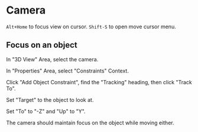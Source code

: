# Camera

`Alt+Home` to focus view on cursor.
`Shift-S` to open move cursor menu.


## Focus on an object

In "3D View" Area, select the camera.

In "Properties" Area, select "Constraints" Context.

Click "Add Object Constraint", find the "Tracking" heading, then click
"Track To".

Set "Target" to the object to look at.

Set "To" to "-Z" and "Up" to "Y".

The camera should maintain focus on the object while moving either.
